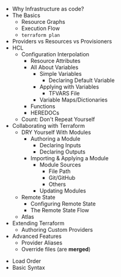* Why Infrastructure as code?
* The Basics
  * Resource Graphs
  * Execution Flow
  * `terraform plan`
* Providers vs Resources vs Provisioners
* HCL
  * Configuration Interpolation
    * Resource Attributes
    * All About Variables
      * Simple Variables
        * Declaring Default Variable
      * Applying with Variables
        * TFVARS File
      * Variable Maps/Dictionaries
    * Functions
    * HEREDOCs
  * Count: Don't Repeat Yourself
* Collaborating with Terraform
  * DRY Yourself With Modules
    * Authoring a Module
      * Declaring Inputs
      * Declaring Outputs
    * Importing & Applying a Module
      * Module Sources
        * File Path
        * Git/GitHub
        * Others
      * Updating Modules
  * Remote State
    * Configuring Remote State
    * The Remote State Flow
  * Atlas
* Extending Terraform
  * Authoring Custom Providers
* Advanced Features
  * Provider Aliases
  * Override files (are **merged**)
+ Load Order
+ Basic Syntax
